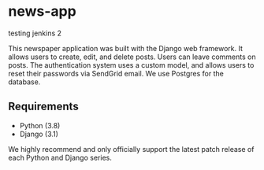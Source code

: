 # news-app

testing jenkins 2

This newspaper application was built with the Django web framework. It allows users to create, edit, and delete posts. Users can leave comments on posts. The authentication system uses a custom model, and allows users to reset their passwords via SendGrid email. We use Postgres for the database.


## Requirements

* Python (3.8)
* Django (3.1)

We highly recommend and only officially support the latest patch release of each Python and Django series.
